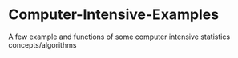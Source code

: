 # Computer-Intensive-Examples
A few example and functions of some computer intensive statistics concepts/algorithms

